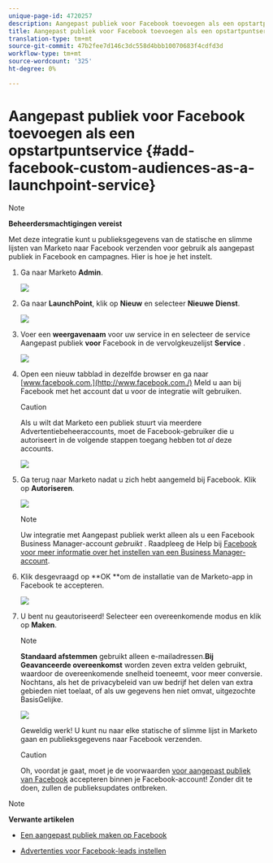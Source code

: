 ```yaml
---
unique-page-id: 4720257
description: Aangepast publiek voor Facebook toevoegen als een opstartpuntservice - Marketo Docs - Productdocumentatie
title: Aangepast publiek voor Facebook toevoegen als een opstartpuntservice
translation-type: tm+mt
source-git-commit: 47b2fee7d146c3dc558d4bbb10070683f4cdfd3d
workflow-type: tm+mt
source-wordcount: '325'
ht-degree: 0%

---
```



# Aangepast publiek voor Facebook toevoegen als een opstartpuntservice {#add-facebook-custom-audiences-as-a-launchpoint-service}

>[!NOTE]
>
>**Beheerdersmachtigingen vereist**

Met deze integratie kunt u publieksgegevens van de statische en slimme lijsten van Marketo naar Facebook verzenden voor gebruik als aangepast publiek in Facebook en campagnes. Hier is hoe je het instelt.

1. Ga naar Marketo **Admin**.

   ![](assets/image2016-11-29-10-3a50-3a29.png)

1. Ga naar **LaunchPoint**, klik op **Nieuw** en selecteer **Nieuwe Dienst**.

   ![](assets/image2016-11-29-10-3a51-3a11.png)

1. Voer een **weergavenaam** voor uw service in en selecteer de service Aangepast publiek **voor** Facebook in de vervolgkeuzelijst **Service** .

   ![](assets/image2016-11-29-12-3a51-3a8.png)

1. Open een nieuw tabblad in dezelfde browser en ga naar [www.facebook.com.](http://www.facebook.com./) Meld u aan bij Facebook met het account dat u voor de integratie wilt gebruiken.

   >[!CAUTION]
   >
   >Als u wilt dat Marketo een publiek stuurt via meerdere Advertentiebeheeraccounts, moet de Facebook-gebruiker die u autoriseert in de volgende stappen toegang hebben tot *al* deze accounts.

   ![](assets/image2016-11-29-10-3a52-3a29.png)

1. Ga terug naar Marketo nadat u zich hebt aangemeld bij Facebook. Klik op **Autoriseren**.

   ![](assets/fb-custom-authorize-hand.png)

   >[!NOTE]
   >
   >Uw integratie met Aangepast publiek werkt alleen als u een Facebook Business Manager-account *gebruikt* . Raadpleeg de Help bij [Facebook voor meer informatie over het instellen van een Business Manager-account](https://www.facebook.com/business/help/1710077379203657).

1. Klik desgevraagd op **OK **om de installatie van de Marketo-app in Facebook te accepteren.

   ![](assets/image2016-11-29-10-3a56-3a3.png)

1. U bent nu geautoriseerd! Selecteer een overeenkomende modus en klik op **Maken**.

   >[!NOTE]
   >
   >**Standaard afstemmen** gebruikt alleen e-mailadressen.**Bij Geavanceerde overeenkomst** worden zeven extra velden gebruikt, waardoor de overeenkomende snelheid toeneemt, voor meer conversie. Nochtans, als het de privacybeleid van uw bedrijf het delen van extra gebieden niet toelaat, of als uw gegevens hen niet omvat, uitgezochte BasisGelijke.

   ![](assets/fb-custom-adv-matching-hands.png)

   Geweldig werk! U kunt nu naar elke statische of slimme lijst in Marketo gaan en publieksgegevens naar Facebook verzenden.

   >[!CAUTION]
   >
   >Oh, voordat je gaat, moet je de voorwaarden [voor aangepast publiek van Facebook](https://www.facebook.com/ads/manage/customaudiences/tos.php) accepteren binnen je Facebook-account! Zonder dit te doen, zullen de publieksupdates ontbreken.

>[!NOTE]
>
>**Verwante artikelen**
>
>* [Een aangepast publiek maken op Facebook](../../../product-docs/demand-generation/facebook/create-a-custom-audience-in-facebook.md)
   >
   >
* [Advertenties voor Facebook-leads instellen](../../../product-docs/demand-generation/facebook/set-up-facebook-lead-ads.md)

>



